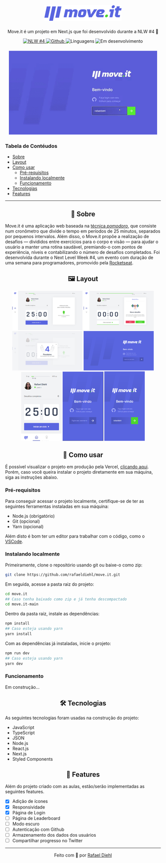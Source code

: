 <h1 align="center"><img src="./.github/logo.png" alt="Move.it" /></h1>
  
<p align="center">Move.it é um projeto em Next.js que foi desenvolvido durante a NLW #4 🚀</p>

<p align="center">

  <a href="https://rocketseat.com.br/" target="_blank">
    <img src="https://img.shields.io/static/v1?label=move-it&message=nlw-4&color=8257E5" target="_blank" alt="NLW #4">
  </a>

  <a href="https://github.com/rafaeldiehl" target="_blank">
    <img src="https://img.shields.io/static/v1?label=author&message=rafaeldiehl&color=8257E5" alt="Github">
  </a>

  <img src="https://img.shields.io/static/v1?label=languages&message=1&color=8257E5" alt="Linguagens"> 

  
  <img src="https://img.shields.io/static/v1?label=status&message=unfinished&color=8257E5" alt="Em desenvolvimento">
  
</p>

<h3 align="center"><img src="./.github/demo.gif" /></h3>

### Tabela de Contéudos
<!--ts-->
   * [Sobre](#sobre)
   * [Layout](#layout)
   * [Como usar](#como-usar)
      * [Pré-requisitos](#pre-requisitos)
      * [Instalando localmente](#instalacao)
      * [Funcionamento](#funcionamento)
   * [Tecnologias](#tecnologias)
   * [Features](#features)
<!--te-->

<hr />
<div id="sobre">
  <h2 align="center">📘 Sobre</h2>

  <p>Move.it é uma aplicação web baseada na  <a href="https://pt.wikipedia.org/wiki/T%C3%A9cnica_pomodoro">técnica <i>pomodoro</i></a>, que consiste num cronômetro que divide o tempo em períodos de 25 minutos, separados por pequenos intervalos. Além disso, o Move.it propõe a realização de desafios — divididos entre exercícios para o corpo e visão — para ajudar o usuário a manter uma rotina saudável, premiando-o com pontos de experiência, níveis e contabilizando o número de desafios completados. Foi desenvolvida durante o Next Level Week #4, um evento com duração de uma semana para programadores, promovido pela <a href="https://rocketseat.com.br">Rocketseat</a>.
</div>

<div id="layout">
  <h2 align="center">🖼️ Layout</h2>
  
  <p align="center">
    <img src="./.github/layout_desktop1.png" width="45%" />
    <img src="./.github/layout_desktop2.png" width="45%" />
    <img src="./.github/layout_desktop3.png" width="45%" />
    <img src="./.github/layout_desktop4.png" width="45%" />
    <img src="./.github/layout_mobile1.png" width="26%" />
    <img src="./.github/layout_mobile2.png" width="26%" />
    <img src="./.github/layout_mobile3.png" width="26%" />
  </p>

</div>

<div id="como-usar">
  
  <h2 align="center">🔎 Como usar</h2>

  É possível visualizar o projeto em produção pela Vercel, <a href="https://move-it-rust-xi.vercel.app">clicando aqui</a>. Porém, caso você queira instalar o projeto diretamente em sua máquina, siga as instruções abaixo.
  
 <div id="pre-requisitos">
  <h3>Pré-requisitos</h3>

  Para conseguir acessar o projeto localmente, certifique-se de ter as seguintes ferramentas instaladas em sua máquina:
  
  - Node.js (obrigatório)
  - Git (opcional)
  - Yarn (opcional)

  Além disto é bom ter um editor para trabalhar com o código, como o <a href="https://code.visualstudio.com">VSCode</a>.

 </div>

<div id="instalacao">
  <h3>Instalando localmente</h3>

  Primeiramente, clone o repositório usando git ou baixe-o como zip:
  
  ```bash
  git clone https://github.com/rafaeldiehl/move.it.git
  ```

  Em seguida, acesse a pasta raiz do projeto:

  ```bash
  cd move.it
  ## Caso tenha baixado como zip e já tenha descompactado
  cd move.it-main
  ```

  Dentro da pasta raiz, instale as dependências:

  ```bash
  npm install
  ## Caso esteja usando yarn
  yarn install
  ```

  Com as dependências já instaladas, inicie o projeto:

  ```bash
  npm run dev
  ## Caso esteja usando yarn
  yarn dev
  ```
    
 </div>
 
 <div id="funcionamentor">
  <h3>Funcionamento</h3>

  Em construção...
 </div>

<div>

<div id="tecnologias">

  <h2 align="center">🛠 Tecnologias</h2>
  As seguintes tecnologias foram usadas na construção do projeto:

  - JavaScript
  - TypeScript
  - JSON
  - Node.js
  - React.js
  - Next.js
  - Styled Components 
  
</div>


<div id="features">

  <h2 align="center">📌 Features</h2>

  Além do projeto criado com as aulas, estão/serão implementadas as seguintes features.
  
   - [x] Adição de ícones
   - [x] Responsividade
   - [x] Página de Login
   - [ ] Página de Leaderboard
   - [ ] Modo escuro
   - [ ] Autenticação com Github
   - [ ] Armazenamento dos dados dos usuários
   - [ ] Compartilhar progresso no Twitter
  
</div>

<hr />

<p align="center">
  Feito com 💙 por <a href="https://github.com/rafaeldiehl">Rafael Diehl</a>
</p>
